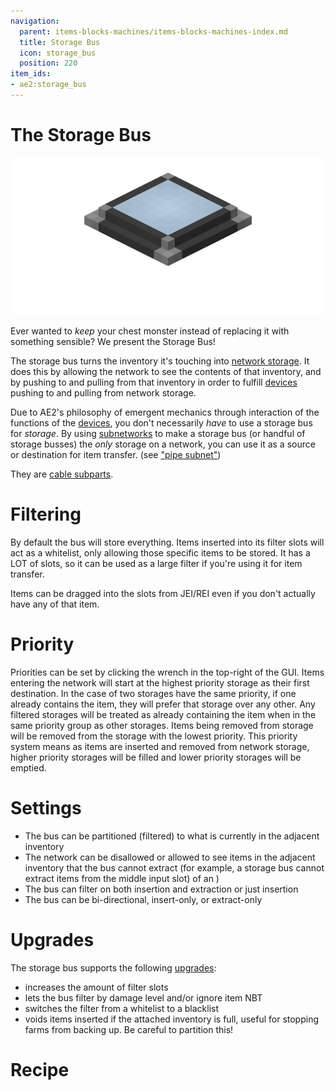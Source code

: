 ```yaml
---
navigation:
  parent: items-blocks-machines/items-blocks-machines-index.md
  title: Storage Bus
  icon: storage_bus
  position: 220
item_ids:
- ae2:storage_bus
---
```

# The Storage Bus

![A picture of a storage bus.](../assets/blocks/storage_bus.png)

Ever wanted to *keep* your chest monster instead of replacing it with something sensible? We present the Storage Bus!

The storage bus turns the inventory it's touching into [network storage](../ae2-mechanics/import-export-storage.md).
It does this by allowing the network to see the contents of that inventory, and by pushing to and pulling from that
inventory in order to fulfill [devices](../ae2-mechanics/devices.md) pushing to and pulling from network storage.

Due to AE2's philosophy of emergent mechanics through interaction of the functions of the [devices](../ae2-mechanics/devices.md), you don't
necessarily *have* to use a storage bus for *storage*. By using [subnetworks](../ae2-mechanics/subnetworks.md)
to make a storage bus (or handful of storage busses) the *only* storage on a network, you can use it as a source or destination
for item transfer. (see ["pipe subnet"](../example-setups/pipe-subnet.md))

They are [cable subparts](../ae2-mechanics/cable-subparts.md).

# Filtering

By default the bus will store everything. Items inserted into its filter slots will act as a whitelist, only
allowing those specific items to be stored. It has a LOT of slots, so it can be used as a large filter if you're using it for
item transfer.

Items can be dragged into the slots from JEI/REI even if you don't actually have any of that item.

# Priority

Priorities can be set by clicking the wrench in the top-right of the GUI.
Items entering the network will start at the highest priority storage as
their first destination. In the case of two storages have the same priority,
if one already contains the item, they will prefer that storage over any
other. Any filtered storages will be treated as already containing the item
when in the same priority group as other storages. Items being removed from storage will
be removed from the storage with the lowest priority. This priority system means as items are inserted and removed
from network storage, higher priority storages will be filled and lower priority storages will be emptied.

# Settings

- The bus can be partitioned (filtered) to what is currently in the adjacent inventory
- The network can be disallowed or allowed to see items in the adjacent inventory that the bus cannot extract
  (for example, a storage bus cannot extract items from the middle input slot) of an <ItemLink id="inscriber" />)
- The bus can filter on both insertion and extraction or just insertion
- The bus can be bi-directional, insert-only, or extract-only

# Upgrades

The storage bus supports the following [upgrades](upgrade_cards.md):

- <ItemLink id="capacity_card" /> increases the amount of filter slots
- <ItemLink id="fuzzy_card" /> lets the bus filter by damage level and/or ignore item NBT
- <ItemLink id="inverter_card" /> switches the filter from a whitelist to a blacklist
- <ItemLink id="void_card" /> voids items inserted if the attached inventory is full, useful for stopping farms from backing up. Be careful to partition this!

# Recipe

<RecipeFor id="storage_bus" />